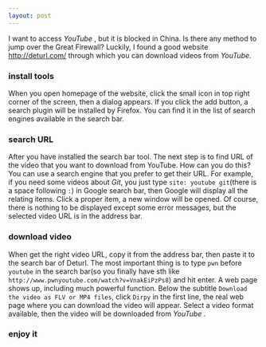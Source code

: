 ```yaml
--- 
layout: post 
---
```


I want to access _YouTube_ , but it is blocked in China. Is there any method
to jump over the Great Firewall? Luckily, I found a good website
<http://deturl.com/> through which you can download videos from _YouTube_.

### install tools

When you open homepage of the website, click the small icon in top right
corner of the screen, then a dialog appears. If you click the add button, a
search plugin will be installed by Firefox. You can find it in the list of
search engines available in the search bar.

### search URL

After you have installed the search bar tool. The next step is to find URL of
the video that you want to download from YouTube. How can you do this? You can
use a search engine that you prefer to get their URL. For example, if you need
some videos about _Git_, you just type `site: youtube git`(there is a space
following `:`) in Google search bar, then Google will display all the relating
items. Click a proper item, a new window will be opened. Of course, there is
nothing to be displayed except some error messages, but the selected video URL
is in the address bar.

### download video

When get the right video URL, copy it from the address bar, then paste it to
the search bar of Deturl. The most important thing is to type `pwn` before
`youtube` in the search bar(so you finally have sth like
`http://www.pwnyoutube.com/watch?v=VnakEiPzPs8`) and hit enter. A web page
shows up, including much powerful function. Below the subtitle `Download the
video as FLV or MP4 files`, click `Dirpy` in the first line, the real web page
where you can download the video will appear. Select a video format available,
then the video will be downloaded from _YouTube_ .

### enjoy it
